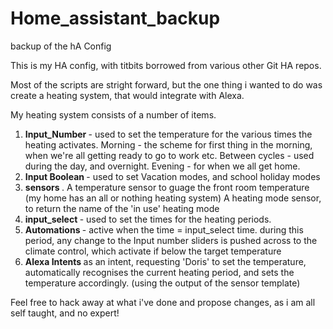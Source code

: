 # Home_assistant_backup
backup of the hA Config

This is my HA config, with titbits borrowed from various other Git HA repos.

Most of the scripts are stright forward, but the one thing i wanted to do was create a heating system, that would integrate with Alexa.

My heating system consists of a number of items.
1. <B>Input_Number </B> - used to set the temperature for the various times the heating activates.
      Morning - the scheme for first thing in the morning, when we're all getting ready to go to work etc.
      Between cycles - used during the day, and overnight.
      Evening - for when we all get home.
2. <b>Input Boolean </B> - used to set Vacation modes, and school holiday modes
3. <b>sensors </b>.
  A temperature sensor to guage the front room temperature (my home has an all or nothing heating system)
  A heating mode sensor, to return the name of the 'in use' heating mode
4. <B> input_select </B> - used to set the times for the heating periods.
5. <b>Automations </b> - active when the time = input_select time. 
   during this period, any change to the Input number sliders is pushed across to the climate control, which activate if below the target temperature
 6. <b> Alexa Intents </B> as an intent, requesting 'Doris' to set the temperature, 
    automatically recognises the current heating period, and sets the temperature accordingly. (using the output of the sensor template)
    
Feel free to hack away at what i've done and propose changes, as i am all self taught, and no expert!

